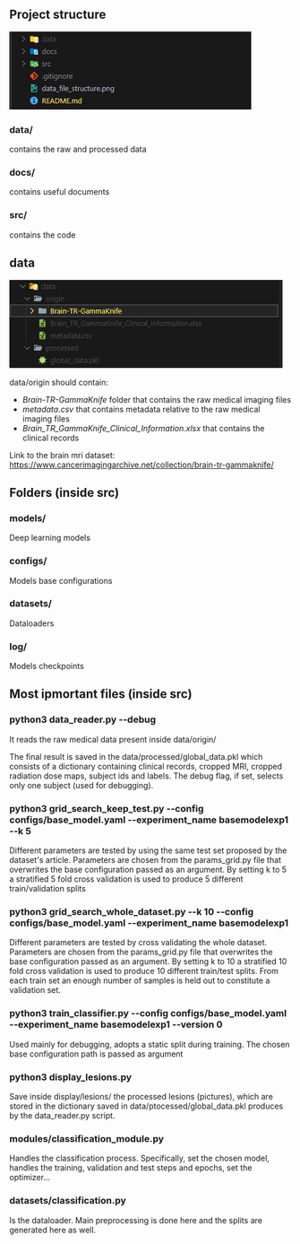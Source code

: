## Project structure

![alt text](project_structure.png)

### data/

contains the raw and processed data

### docs/

contains useful documents

### src/

contains the code

## data
![alt text](data_file_structure.png)

data/origin should contain:

 - *Brain-TR-GammaKnife* folder that contains the raw medical imaging files
 - *metadata.csv* that contains metadata relative to the raw medical imaging files
 - *Brain_TR_GammaKnife_Clinical_Information.xlsx* that contains the clinical records

Link to the brain mri dataset:\
https://www.cancerimagingarchive.net/collection/brain-tr-gammaknife/

## Folders (inside src)

### models/
Deep learning models

### configs/
Models base configurations

### datasets/
Dataloaders

### log/
Models checkpoints

## Most ipmortant files (inside src)

### python3 data_reader.py --debug

It reads the raw medical data present inside data/origin/

The final result is saved in the data/processed/global_data.pkl which consists of a dictionary containing clinical records, cropped MRI, cropped radiation dose maps, subject ids and labels. The debug flag, if set, selects only one subject (used for debugging).

### python3 grid_search_keep_test.py --config configs/base_model.yaml --experiment_name basemodelexp1 --k 5

Different parameters are tested by using the same test set proposed by the dataset's article. Parameters are chosen from the params_grid.py file that overwrites the base configuration passed as an argument. By setting k to 5 a stratified 5 fold cross validation is used to produce 5 different train/validation splits

### python3 grid_search_whole_dataset.py --k 10 --config configs/base_model.yaml --experiment_name basemodelexp1

Different parameters are tested by cross validating the whole dataset. Parameters are chosen from the params_grid.py file that overwrites the base configuration passed as an argument. By setting k to 10 a stratified 10 fold cross validation is used to produce 10 different train/test splits. From each train set an enough number of samples is held out to constitute a validation set.

### python3 train_classifier.py --config configs/base_model.yaml --experiment_name basemodelexp1 --version 0

Used mainly for debugging, adopts a static split during training. The chosen base configuration path is passed as argument

### python3 display_lesions.py

Save inside display/lesions/ the processed lesions (pictures), which are stored in the dictionary saved in data/ptocessed/global_data.pkl produces by the data_reader.py script.

### modules/classification_module.py
Handles the classification process. Specifically, set the chosen model, handles the training, validation and test steps and epochs, set the optimizer...

### datasets/classification.py
Is the dataloader. Main preprocessing is done here and the splits are generated here as well.
